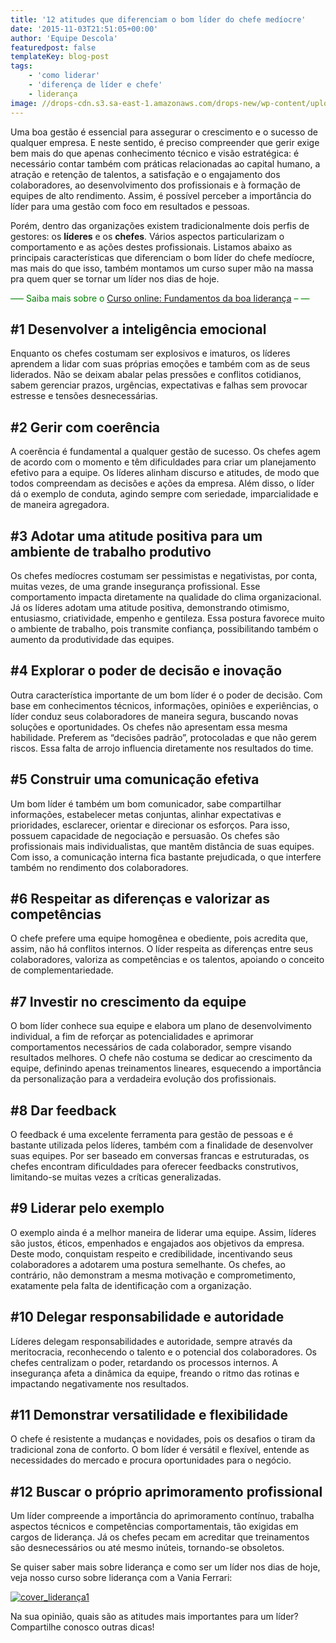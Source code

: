 ```yaml
---
title: '12 atitudes que diferenciam o bom líder do chefe medíocre'
date: '2015-11-03T21:51:05+00:00'
author: 'Equipe Descola'
featuredpost: false
templateKey: blog-post
tags:
    - 'como liderar'
    - 'diferença de líder e chefe'
    - liderança
image: //drops-cdn.s3.sa-east-1.amazonaws.com/drops-new/wp-content/uploads/2015/11/03215105/liderXchefe-150x150.png
---
```

Uma boa gestão é essencial para assegurar o crescimento e o sucesso de qualquer empresa. E neste sentido, é preciso compreender que gerir exige bem mais do que apenas conhecimento técnico e visão estratégica: é necessário contar também com práticas relacionadas ao capital humano, a atração e retenção de talentos, a satisfação e o engajamento dos colaboradores, ao desenvolvimento dos profissionais e à formação de equipes de alto rendimento. Assim, é possível perceber a importância do líder para uma gestão com foco em resultados e pessoas.

Porém, dentro das organizações existem tradicionalmente dois perfis de gestores: os **líderes** e os **chefes**. Vários aspectos particularizam o comportamento e as ações destes profissionais. Listamos abaixo as principais características que diferenciam o bom líder do chefe medíocre, mas mais do que isso, também montamos um curso super mão na massa pra quem quer se tornar um líder nos dias de hoje.

<span style="color: #008000;">—– Saiba mais sobre o [Curso online: Fundamentos da boa liderança](http://descola.org/curso/16/lead-fundamentos-da-boa-lideranca) – —</span>

\#1 Desenvolver a inteligência emocional
----------------------------------------

Enquanto os chefes costumam ser explosivos e imaturos, os líderes aprendem a lidar com suas próprias emoções e também com as de seus liderados. Não se deixam abalar pelas pressões e conflitos cotidianos, sabem gerenciar prazos, urgências, expectativas e falhas sem provocar estresse e tensões desnecessárias.

\#2 Gerir com coerência
-----------------------

A coerência é fundamental a qualquer gestão de sucesso. Os chefes agem de acordo com o momento e têm dificuldades para criar um planejamento efetivo para a equipe. Os líderes alinham discurso e atitudes, de modo que todos compreendam as decisões e ações da empresa. Além disso, o líder dá o exemplo de conduta, agindo sempre com seriedade, imparcialidade e de maneira agregadora.

\#3 Adotar uma atitude positiva para um ambiente de trabalho produtivo
----------------------------------------------------------------------

Os chefes medíocres costumam ser pessimistas e negativistas, por conta, muitas vezes, de uma grande insegurança profissional. Esse comportamento impacta diretamente na qualidade do clima organizacional. Já os líderes adotam uma atitude positiva, demonstrando otimismo, entusiasmo, criatividade, empenho e gentileza. Essa postura favorece muito o ambiente de trabalho, pois transmite confiança, possibilitando também o aumento da produtividade das equipes.

\#4 Explorar o poder de decisão e inovação
------------------------------------------

Outra característica importante de um bom líder é o poder de decisão. Com base em conhecimentos técnicos, informações, opiniões e experiências, o líder conduz seus colaboradores de maneira segura, buscando novas soluções e oportunidades. Os chefes não apresentam essa mesma habilidade. Preferem as “decisões padrão”, protocoladas e que não gerem riscos. Essa falta de arrojo influencia diretamente nos resultados do time.

\#5 Construir uma comunicação efetiva
-------------------------------------

Um bom líder é também um bom comunicador, sabe compartilhar informações, estabelecer metas conjuntas, alinhar expectativas e prioridades, esclarecer, orientar e direcionar os esforços. Para isso, possuem capacidade de negociação e persuasão. Os chefes são profissionais mais individualistas, que mantêm distância de suas equipes. Com isso, a comunicação interna fica bastante prejudicada, o que interfere também no rendimento dos colaboradores.

\#6 Respeitar as diferenças e valorizar as competências
-------------------------------------------------------

O chefe prefere uma equipe homogênea e obediente, pois acredita que, assim, não há conflitos internos. O líder respeita as diferenças entre seus colaboradores, valoriza as competências e os talentos, apoiando o conceito de complementariedade.

\#7 Investir no crescimento da equipe
-------------------------------------

O bom líder conhece sua equipe e elabora um plano de desenvolvimento individual, a fim de reforçar as potencialidades e aprimorar comportamentos necessários de cada colaborador, sempre visando resultados melhores. O chefe não costuma se dedicar ao crescimento da equipe, definindo apenas treinamentos lineares, esquecendo a importância da personalização para a verdadeira evolução dos profissionais.

\#8 Dar feedback
----------------

O feedback é uma excelente ferramenta para gestão de pessoas e é bastante utilizada pelos líderes, também com a finalidade de desenvolver suas equipes. Por ser baseado em conversas francas e estruturadas, os chefes encontram dificuldades para oferecer feedbacks construtivos, limitando-se muitas vezes a críticas generalizadas.

\#9 Liderar pelo exemplo
------------------------

O exemplo ainda é a melhor maneira de liderar uma equipe. Assim, líderes são justos, éticos, empenhados e engajados aos objetivos da empresa. Deste modo, conquistam respeito e credibilidade, incentivando seus colaboradores a adotarem uma postura semelhante. Os chefes, ao contrário, não demonstram a mesma motivação e comprometimento, exatamente pela falta de identificação com a organização.

\#10 Delegar responsabilidade e autoridade
------------------------------------------

Líderes delegam responsabilidades e autoridade, sempre através da meritocracia, reconhecendo o talento e o potencial dos colaboradores. Os chefes centralizam o poder, retardando os processos internos. A insegurança afeta a dinâmica da equipe, freando o ritmo das rotinas e impactando negativamente nos resultados.

\#11 Demonstrar versatilidade e flexibilidade
---------------------------------------------

O chefe é resistente a mudanças e novidades, pois os desafios o tiram da tradicional zona de conforto. O bom líder é versátil e flexível, entende as necessidades do mercado e procura oportunidades para o negócio.

\#12 Buscar o próprio aprimoramento profissional
------------------------------------------------

Um líder compreende a importância do aprimoramento contínuo, trabalha aspectos técnicos e competências comportamentais, tão exigidas em cargos de liderança. Já os chefes pecam em acreditar que treinamentos são desnecessários ou até mesmo inúteis, tornando-se obsoletos.

Se quiser saber mais sobre liderança e como ser um líder nos dias de hoje, veja nosso curso sobre liderança com a Vania Ferrari:

[![cover_liderança1](http://s3-sa-east-1.amazonaws.com/drops-cdn/drops-new/wp-content/uploads/2015/11/03215105/cover_lideranc%CC%A7a1-1024x576.png)](http://descola.org/curso/16/lead-fundamentos-da-boa-lideranca)

Na sua opinião, quais são as atitudes mais importantes para um líder? Compartilhe conosco outras dicas!